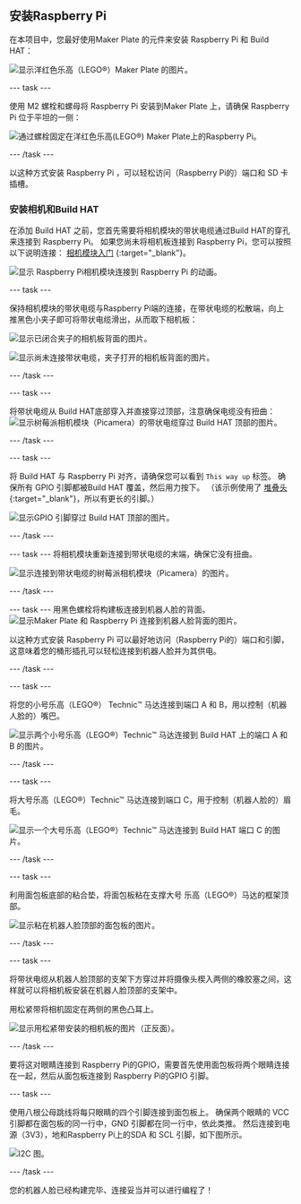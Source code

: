 ## 安装Raspberry Pi

在本项目中，您最好使用Maker Plate 的元件来安装 Raspberry Pi 和 Build HAT：

![显示洋红色乐高（LEGO®）Maker Plate 的图片。](images/build_10.png)

--- task ---

使用 M2 螺栓和螺母将 Raspberry Pi 安装到Maker Plate 上，请确保 Raspberry Pi 位于平坦的一侧：

 ![通过螺栓固定在洋红色乐高(LEGO®) Maker Plate上的Raspberry Pi。](images/build_11.jpg)

--- /task ---

以这种方式安装 Raspberry Pi ，可以轻松访问（Raspberry Pi的）端口和 SD 卡插槽。

### 安装相机和Build HAT

在添加 Build HAT 之前，您首先需要将相机模块的带状电缆通过Build HAT的穿孔来连接到 Raspberry Pi。 如果您尚未将相机板连接到 Raspberry Pi，您可以按照以下说明连接： [相机模块入门](https://projects.raspberrypi.org/en/projects/getting-started-with-picamera) {:target="_blank"}。

![显示 Raspberry Pi相机模块连接到 Raspberry Pi 的动画。](images/connect-camera.gif)

--- task ---

保持相机模块的带状电缆与Raspberry Pi端的连接，在带状电缆的松散端，向上推黑色小夹子即可将带状电缆滑出，从而取下相机板：

![显示已闭合夹子的相机板背面的图片。](images/build_12.jpg)

![显示尚未连接带状电缆，夹子打开的相机板背面的图片。](images/build_13.jpg)

--- /task ---

--- task ---

将带状电缆从 Build HAT底部穿入并直接穿过顶部，注意确保电缆没有扭曲：![显示树莓派相机模块（Picamera）的带状电缆穿过 Build HAT 顶部的图片。](images/build_14.jpg)

--- /task ---

--- task ---

将 Build HAT 与 Raspberry Pi 对齐，请确保您可以看到 `This way up` 标签。 确保所有 GPIO 引脚都被Build HAT 覆盖，然后用力按下。 （该示例使用了 [堆叠头](https://www.adafruit.com/product/2223){:target="_blank"}，所以有更长的引脚。）

![显示GPIO 引脚穿过 Build HAT 顶部的图片。](images/build_15.jpg)

--- /task ---

--- task --- 将相机模块重新连接到带状电缆的末端，确保它没有扭曲。

![显示连接到带状电缆的树莓派相机模块（Picamera）的图片。](images/build_16.jpg)

--- /task ---

--- task --- 用黑色螺栓将构建板连接到机器人脸的背面。![显示Maker Plate 和 Raspberry Pi 连接到机器人脸背面的图片。](images/build_17.jpg)

以这种方式安装 Raspberry Pi 可以最好地访问（Raspberry Pi的）端口和引脚，这意味着您的桶形插孔可以轻松连接到机器人脸并为其供电。

--- /task ---

--- task ---

将您的小号乐高（LEGO®） Technic™ 马达连接到端口 A 和 B，用以控制（机器人脸的）嘴巴。

![显示两个小号乐高（LEGO®）Technic™ 马达连接到 Build HAT 上的端口 A 和 B 的图片。](images/build_18.jpg)

--- /task ---

--- task ---

将大号乐高（LEGO®）Technic™ 马达连接到端口 C，用于控制（机器人脸的）眉毛。

![显示一个大号乐高（LEGO®）Technic™ 马达连接到 Build HAT 端口 C 的图片。](images/build_19.jpg)

--- /task ---

--- task ---

利用面包板底部的粘合垫，将面包板粘在支撑大号 乐高（LEGO®）马达的框架顶部。

![显示粘在机器人脸顶部的面包板的图片。](images/build_20.jpg)

--- /task ---

--- task ---

将带状电缆从机器人脸顶部的支架下方穿过并将摄像头楔入两侧的橡胶塞之间，这样就可以将相机板安装在机器人脸顶部的支架中。

用松紧带将相机固定在两侧的黑色凸耳上。

![显示用松紧带安装的相机板的图片（正反面）。](images/build_21.jpg)

--- /task ---

要将这对眼睛连接到 Raspberry Pi的GPIO，需要首先使用面包板将两个眼睛连接在一起，然后从面包板连接到 Raspberry Pi的GPIO 引脚。

--- task ---

使用八根公母跳线将每只眼睛的四个引脚连接到面包板上。 确保两个眼睛的 VCC 引脚都在面包板的同一行中，GND 引脚都在同一行中，依此类推。 然后连接到电源（3V3），地和Raspberry Pi上的SDA 和 SCL 引脚，如下图所示。

![I2C 图。](images/eye_wiring.png)

--- /task ---

您的机器人脸已经构建完毕、连接妥当并可以进行编程了！





